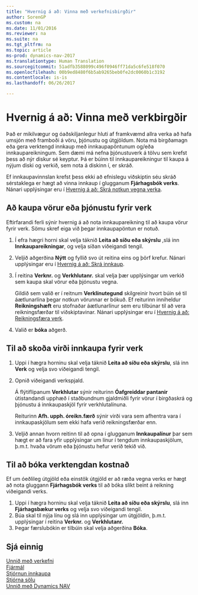 ```yaml
---
title: "Hvernig á að: Vinna með verkefnisbirgðir"
author: SorenGP
ms.custom: na
ms.date: 11/01/2016
ms.reviewer: na
ms.suite: na
ms.tgt_pltfrm: na
ms.topic: article
ms-prod: dynamics-nav-2017
ms.translationtype: Human Translation
ms.sourcegitcommit: 51adfb3588099c496f0946ff71da5c6fe518f070
ms.openlocfilehash: 00b9ed8480f6b5ab9265beb0fe2dc0060b1c3192
ms.contentlocale: is-is
ms.lasthandoff: 06/26/2017

---
```


# <a name="how-to-manage-job-supplies"></a>Hvernig á að: Vinna með verkbirgðir
Það er mikilvægur og óaðskiljanlegur hluti af framkvæmd allra verka að hafa umsjón með framboði á vöru, þjónustu og útgjöldum. Nota má birgðamagn eða gera verktengd innkaup með innkaupapöntunum og/eða innkaupareikningum. Sem dæmi má nefna þjónustuverk á tölvu sem krefst þess að nýr diskur sé keyptur. Þá er búinn til innkaupareikningur til kaupa á nýjum diski og verkið, sem nota á diskinn í, er skráð.

Ef innkaupavinnslan krefst þess ekki að efnislegu viðskiptin séu skráð sérstaklega er hægt að vinna innkaup í glugganum **Fjárhagsbók verks**. Nánari upplýsingar eru í [Hvernig á að: Skrá notkun vegna verka](projects-how-record-job-usage.md).

## <a name="to-purchase-items-or-services-for-a-job"></a>Að kaupa vörur eða þjónustu fyrir verk
Eftirfarandi ferli sýnir hvernig á að nota innkaupareikning til að kaupa vörur fyrir verk. Sömu skref eiga við þegar innkaupapöntun er notuð.  

1. Í efra hægri horni skal velja táknið **Leita að síðu eða skýrslu** ,slá inn **Innkaupareikningar**, og velja síðan viðeigandi tengil.  
2. Veljið aðgerðina **Nýtt** og fyllið svo út reitina eins og þörf krefur. Nánari upplýsingar eru í [Hvernig á að: Skrá innkaup](purchasing-how-record-purchases.md).
3. Í reitina **Verknr.** og **Verkhlutanr.** skal velja þær upplýsingar um verkið sem kaupa skal vörur eða þjónustu vegna.  

    Gildið sem valið er í reitnum **Verklínutegund** skilgreinir hvort búin sé til áætlunarlína þegar notkun vörunnar er bókuð. Ef reiturinn inniheldur **Reikningshæft** eru stofnaðar áætlunarlínur sem eru tilbúnar til að vera reikningsfærðar til viðskiptavinar. Nánari upplýsingar eru í [Hvernig á að: Reikningsfæra verk](projects-how-invoice-jobs.md).

4. Valið er **bóka** aðgerð.

## <a name="to-view-the-value-of-purchases-for-a-job"></a>Til að skoða virði innkaupa fyrir verk  

1. Uppi í hægra horninu skal velja táknið **Leita að síðu eða skýrslu**, slá inn **Verk** og velja svo viðeigandi tengil.
2. Opnið viðeigandi verkspjald.

    Á flýtiflipanum **Verkhlutar** sýnir reiturinn **Óafgreiddar pantanir** útistandandi upphæð í staðbundnum gjaldmiðli fyrir vörur í birgðaskrá og þjónustu á innkaupaskjöl fyrir verkhlutalínuna.  

    Reiturinn **Afh. upph. óreikn.færð** sýnir virði vara sem afhentra vara í innkaupaskjölum sem ekki hafa verið reikningsfærðar enn.  

3. Veljið annan hvorn reitinn til að opna í glugganum **Innkaupalínur** þar sem hægt er að fara yfir upplýsingar um línur í tengdum innkaupaskjölum, þ.m.t. hvaða vörum eða þjónustu hefur verið tekið við.

## <a name="to-post-a-job-related-expense"></a>Til að bóka verktengdan kostnað  
Ef um óeðlileg útgjöld eða einstök útgjöld er að ræða vegna verks er hægt að nota gluggann **Fjárhagsbók verks** til að bóka slíkt beint á reikning viðeigandi verks.

1. Uppi í hægra horninu skal velja táknið **Leita að síðu eða skýrslu**, slá inn **Fjárhagsbækur verks** og velja svo viðeigandi tengil.  
2. Búa skal til nýja línu og slá inn upplýsingar um útgjöldin, þ.m.t. upplýsingar í reitina **Verknr.** og **Verkhlutanr.**  
3. Þegar færslubókin er tilbúin skal velja aðgerðina **Bóka**.


## <a name="see-also"></a>Sjá einnig
[Unnið með verkefni](projects-manage-projects.md)  
[Fjármál](finance-setup.md)  
[Stjórnun innkaupa](purchasing-manage-purchasing.md)         
[Stjórna sölu](sales-manage-sales.md)      
[Unnið með Dynamics NAV](ui-work-product.md)  

